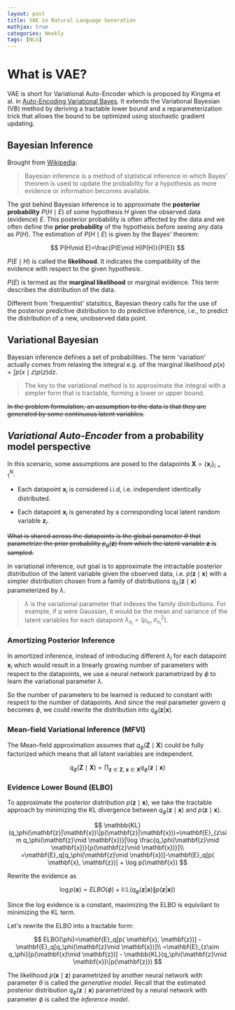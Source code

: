 ```yaml
---
layout: post
title: VAE in Natural Language Generation
mathjax: true
categories: Weekly
tags: [NLG]
---
```


# What is VAE?

VAE is short for Variational Auto-Encoder which is proposed by Kingma et al. in [Auto-Encoding Variational Bayes](https://arxiv.org/pdf/1312.6114.pdf). It extends the Variational Bayesian (VB) method by deriving a tractable lower bound and a reparameterization trick that allows the bound to be optimized using stochastic gradient updating. 

<!-- more -->

## Bayesian Inference

Brought from [Wikipedia](https://en.wikipedia.org/wiki/Bayesian_inference):

> Bayesian inference is a method of statistical inference in which Bayes' theorem is used to update the probability for a hypothesis as more evidence or information becomes available.

The gist behind Bayesian inference is to approximate the **posterior probability** $P(H\mid E)$ of some hypothesis $H$ given the observed data (evidence) $E$. This posterior probability is often affected by the data and we often define the **prior probability** of the hypothesis before seeing any data as $P(H)$. The estimation of $P(H\mid E)$ is given by the Bayes' theorem:

$$
P(H\mid E)=\frac{P(E\mid H)P(H)}{P(E)}
$$

$P(E\mid H)$ is called the **likelihood**. It indicates the compatibility of the evidence with respect to the given hypothesis.

$P(E)$ is termed as the **marginal likelihood** or marginal evidence. This term describes the distribution of the data.

Different from 'frequentist' statsitics, Bayesian theory calls for the use of the posterior predictive distribution to do predictive inference, i.e., to predict the distribution of a new, unobserved data point.

## Variational Bayesian

Bayesian inference defines a set of probabilities. The term 'variation' actually comes from relaxing the integral e.g. of the marginal likelihood $p(x)=\int p(x\mid z)p(z)dz$.

> The key to the variational method is to approximate the integral with a simpler form that is tractable, forming a lower or upper bound. 


~~In the problem formulation, an assumption to the data is that they are generated by some continuous latent variables.~~

## *Variational Auto-Encoder* from a probability model perspective

In this scenario, some assumptions are posed to the datapoints $\mathbf{X}=\{\mathbf{x}_i\}_{i=1}^N$. 

- Each datapoint $\mathbf{x}_i$ is considered i.i.d, i.e. independent identically distributed.

- Each datapoint $\mathbf{x}_i$ is generated by a corresponding local latent random variable $\mathbf{z}_i$.

~~What is shared across the datapoints is the global parameter $\theta$ that parametrize the prior probability $p_\theta (\mathbf{z})$ from which the latent variable $\mathbf{z}$ is sampled.~~

In variational inference, out goal is to approximate the intractable posterior distribution of the latent variable given the observed data, i.e. $p(\mathbf{z}\mid \mathbf{x})$ with a simpler distribution chosen from a family of distributions $q_\lambda(\mathbf{z}\mid \mathbf{x})$ parameterized by $\lambda$. 

>$\lambda$ is the variational parameter that indexes the family distributions. For example, if $q$ were Gaussian, it would be the mean and variance of the latent variables for each datapoint $\lambda_{x_i} = (\mu_{x_i}, \sigma^2_{x_i})$.

### Amortizing Posterior Inference

In amortized inference, instead of introducing different $\lambda_i$ for each datapoint $\mathbf{x}_i$ which would result in a linearly growing number of parameters with respect to the datapoints, we use a neural network parametrized by $\phi$ to learn the variational parameter $\lambda$. 

So the number of parameters to be learned is reduced to constant with respect to the number of datapoints. And since the real parameter govern $q$ becomes $\phi$, we could rewrite the distribution into $q_\phi(\mathbf{z}|\mathbf{x})$.

### Mean-field Variational Inference (MFVI)

The Mean-field approximation assumes that $q_\phi(\mathbf{Z}\mid \mathbf{X})$ could be fully factorized which means that all latent variables are independent. 
 
$$
q_\phi(\mathbf{Z}\mid \mathbf{X})=\prod_{\mathbf{z}\in\mathbf{Z},\ 
\mathbf{x}\in\mathbf{X}} q_\phi (\mathbf{z}\mid \mathbf{x})
$$


### Evidence Lower Bound (ELBO)

To approximate the posterior distribution $p(\mathbf{z}\mid \mathbf{x})$, we take the tractable approach by minimizing the KL divergence between $q_\phi(\mathbf{z}\mid \mathbf{x})$ and $p(\mathbf{z}\mid \mathbf{x})$.

$$
\mathbb{KL}(q_\phi(\mathbf{z}|\mathbf{x})\|p(\mathbf{z}|\mathbf{x}))=\mathbf{E}_{z\sim q_\phi(\mathbf{z}\mid \mathbf{x})}[\log \frac{q_\phi(\mathbf{z}\mid \mathbf{x})}{p(\mathbf{z}\mid \mathbf{x})}]\\
=\mathbf{E}_q[q_\phi(\mathbf{z}\mid \mathbf{x})]-\mathbf{E}_q[p( \mathbf{x}, \mathbf{z})] + \log p(\mathbf{x})
$$

Rewrite the evidence as

$$
\log p(\mathbf{x}) =ELBO(\phi) + \mathbb{KL}(q_\phi(\mathbf{z}|\mathbf{x})\|p(\mathbf{z}|\mathbf{x}))
$$

Since the log evidence is a constant, maximizing the ELBO is equivilant to minimizing the KL term.

Let's rewrite the ELBO into a tractable form:

$$
ELBO(\phi)=\mathbf{E}_q[p( \mathbf{x}, \mathbf{z})] - \mathbf{E}_q[q_\phi(\mathbf{z}\mid \mathbf{x})]\\
=\mathbf{E}_{z\sim q_\phi}[p(\mathbf{x}\mid \mathbf{z})] - \mathbb{KL}(q_\phi(\mathbf{z}\mid \mathbf{x})\|p(\mathbf{z}))
$$

The likelihood $p(\mathbf{x}\mid \mathbf{z})$ parametrized by another neural network with parameter $\theta$ is called the *generative model*. Recall that the estimated posterior distribution $q_\phi(\mathbf{z}\mid \mathbf{x})$ parametrized by a neural network with parameter $\phi$ is called the *inference model*.
